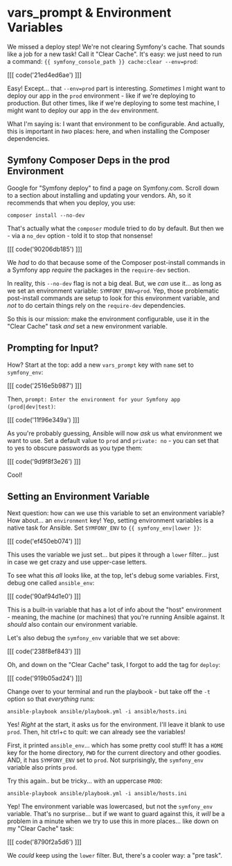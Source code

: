 # vars_prompt & Environment Variables

We missed a deploy step! We're not clearing Symfony's cache. That sounds like
a job for a new task! Call it "Clear Cache". It's easy: we just need to run a command:
`{{ symfony_console_path }} cache:clear --env=prod`:

[[[ code('21ed4ed6ae') ]]]

Easy! Except... that `--env=prod` part is interesting. *Sometimes* I might want
to deploy our app in the `prod` environment - like if we're deploying to production.
But other times, like if we're deploying to some test machine, I might want to deploy
our app in the `dev` environment.

What I'm saying is: I want that environment to be configurable. And actually,
this is important in *two* places: here, and when installing the Composer dependencies.

## Symfony Composer Deps in the prod Environment

Google for "Symfony deploy" to find a page on Symfony.com. Scroll down to a section
about installing and updating your vendors. Ah, so it recommends that when you deploy,
you use:

```terminal
composer install --no-dev
```

That's actually what the `composer` module tried to do by default. But then we -
via a `no_dev` option - told it to stop that nonsense!

[[[ code('90206db185') ]]]

We *had* to do that because some of the Composer post-install commands in a Symfony
app *require* the packages in the `require-dev` section.

In reality, this `--no-dev` flag is not a big deal. But, we *can* use it... as long
as we set an environment variable: `SYMFONY_ENV=prod`. Yep, those problematic post-install
commands are setup to look for this environment variable, and *not* to do certain
things rely on the `require-dev` dependencies.

So this is our mission: make the environment configurable, use it in the "Clear Cache"
task *and* set a new environment variable.

## Prompting for Input?

How? Start at the top: add a new `vars_prompt` key with `name` set to `symfony_env`:

[[[ code('2516e5b987') ]]]

Then, `prompt: Enter the environment for your Symfony app (prod|dev|test)`:

[[[ code('11f96e349a') ]]]

As you're probably guessing, Ansible will now *ask* us what environment we want to use.
Set a default value to `prod` and `private: no` - you can set that to yes to obscure
passwords as you type them:

[[[ code('9d9f8f3e26') ]]]

Cool!

## Setting an Environment Variable

Next question: how can we use this variable to set an environment variable? How about...
an `environment` key! Yep, setting environment variables is a native task for
Ansible. Set `SYMFONY_ENV` to `{{ symfony_env|lower }}`:

[[[ code('ef450eb074') ]]]

This uses the variable we just set... but pipes it through a `lower` filter...
just in case we get crazy and use upper-case letters.

To see what this *all* looks like, at the top, let's debug some variables. First,
debug one called `ansible_env`:

[[[ code('90af94d1e0') ]]]

This is a built-in variable that has a lot of info about the "host" environment - meaning,
the machine (or machines) that you're running Ansible against. It *should* also
contain our environment variable.

Let's also debug the `symfony_env` variable that we set above:

[[[ code('238f8ef843') ]]]

Oh, and down on the "Clear Cache" task, I forgot to add the tag for `deploy`:

[[[ code('919b05ad24') ]]]

Change over to your terminal and run the playbook - but take off the `-t` option
so that *everything* runs:

```terminal
ansible-playbook ansible/playbook.yml -i ansible/hosts.ini
```

Yes! *Right* at the start, it asks us for the environment. I'll leave it blank
to use `prod`. Then, hit ctrl+c to quit: we can already see the variables!

First, it printed `ansible_env`... which has some pretty cool stuff! It has a `HOME`
key for the home directory, `PWD` for the current directory and other goodies. AND,
it has `SYMFONY_ENV` set to `prod`. Not surprisingly, the `symfony_env` variable
also prints `prod`.

Try this again.. but be tricky... with an uppercase `PROD`:

```terminal
ansible-playbook ansible/playbook.yml -i ansible/hosts.ini
```

Yep! The environment variable was lowercased, but not the `symfony_env` variable.
That's no surprise... but if we want to guard against this, it *will* be a problem
in a minute when we try to use this in more places... like down on my "Clear Cache"
task:

[[[ code('8790f2a5d6') ]]]

We *could* keep using the `lower` filter. But, there's a cooler way: a "pre task".
